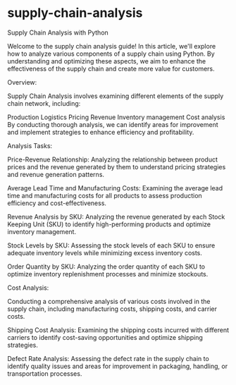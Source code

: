 # supply-chain-analysis

Supply Chain Analysis with Python

Welcome to the supply chain analysis guide! In this article, we'll explore how to analyze various components of a supply chain using Python. By understanding and optimizing these aspects, we aim to enhance the effectiveness of the supply chain and create more value for customers.

Overview:

Supply Chain Analysis involves examining different elements of the supply chain network, including:

Production
Logistics
Pricing
Revenue
Inventory management
Cost analysis
By conducting thorough analysis, we can identify areas for improvement and implement strategies to enhance efficiency and profitability.

Analysis Tasks:

Price-Revenue Relationship:
Analyzing the relationship between product prices and the revenue generated by them to understand pricing strategies and revenue generation patterns.

Average Lead Time and Manufacturing Costs:
Examining the average lead time and manufacturing costs for all products to assess production efficiency and cost-effectiveness.

Revenue Analysis by SKU:
Analyzing the revenue generated by each Stock Keeping Unit (SKU) to identify high-performing products and optimize inventory management.

Stock Levels by SKU:
Assessing the stock levels of each SKU to ensure adequate inventory levels while minimizing excess inventory costs.

Order Quantity by SKU:
Analyzing the order quantity of each SKU to optimize inventory replenishment processes and minimize stockouts.


Cost Analysis:

Conducting a comprehensive analysis of various costs involved in the supply chain, including manufacturing costs, shipping costs, and carrier costs.

Shipping Cost Analysis:
Examining the shipping costs incurred with different carriers to identify cost-saving opportunities and optimize shipping strategies.

Defect Rate Analysis:
Assessing the defect rate in the supply chain to identify quality issues and areas for improvement in packaging, handling, or transportation processes.
